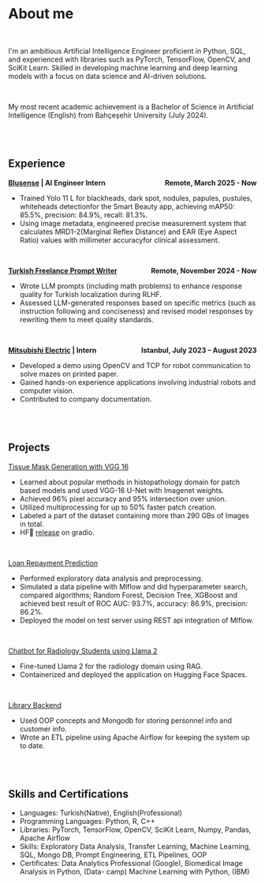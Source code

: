 # About me 

<br>

I'm an ambitious Artificial Intelligence Engineer proficient in Python, SQL, and experienced with libraries such
as PyTorch, TensorFlow, OpenCV, and SciKit Learn. Skilled in developing machine learning and deep
learning models with a focus on data science and AI-driven solutions.

<br>

My most recent academic achievement is a Bachelor of Science in Artificial Intelligence (English) from Bahçeşehir University (July 2024).

<br>
<br>

## Experience
**[Blusense](https://www.bluesense.ai/) | AI Engineer Intern <span style="float: right;">Remote, March 2025 - Now</span>**
* Trained Yolo 11 L for blackheads, dark spot, nodules, papules, pustules, whiteheads detectionfor the Smart Beauty app, achieving mAP50:  85.5%, precision:  84.9%, recall:  81.3%.
* Using image metadata, engineered precise measurement system that calculates MRD1-2(Marginal Reflex Distance) and EAR (Eye Aspect Ratio) values with millimeter accuracyfor clinical assessment.


<br>

**[Turkish Freelance Prompt Writer](#about) <span style="float: right;">Remote, November 2024 - Now</span>**
* Wrote LLM prompts (including math problems) to enhance response quality for Turkish localization during RLHF.
* Assessed LLM-generated responses based on specific metrics (such as instruction following and
conciseness) and revised model responses by rewriting them to meet quality standards.

<br>

**[Mitsubishi Electric](https://tr.mitsubishielectric.com/fa/products/rbt#) | Intern<span style="float: right;">Istanbul, July 2023 – August 2023</span>**
* Developed a demo using OpenCV and TCP for robot communication to solve mazes on printed
paper.
* Gained hands-on experience applications involving industrial robots and computer vision.
* Contributed to company documentation.


<br>
<br>

## Projects
[Tissue Mask Generation with VGG 16][vgg]
* Learned about popular methods in histopathology domain for patch based models and used
VGG-16 U-Net with Imagenet weights.
* Achieved 96% pixel accuracy and 95% intersection over union.
* Utilized multiprocessing for up to 50% faster patch creation.
* Labeled a part of the dataset containing more than 290 GBs of Images in total.
* HF🤗 [release] on gradio.

<br>

[Loan Repayment Prediction][loan]
* Performed exploratory data analysis and preprocessing.
* Simulated a data pipeline with Mlflow and did hyperparameter search, compared algorithms;
Random Forest, Decision Tree, XGBoost and achieved best result of ROC AUC: 93.7%,
accuracy: 86.9%, precision: 86.2%.
* Deployed the model on test server using REST api integration of Mlflow.

<br>

[Chatbot for Radiology Students using Llama 2][chatbot]
* Fine-tuned Llama 2 for the radiology domain using RAG.
* Containerized and deployed the application on Hugging Face Spaces.

<br>

[Library Backend](#about)
* Used OOP concepts and Mongodb for storing personnel info and customer info.
* Wrote an ETL pipeline using Apache Airflow for keeping the system up to date.

<br>
<br>

## Skills and Certifications
* Languages: Turkish(Native), English(Professional)
* Programming Languages: Python, R, C++
* Libraries: PyTorch, TensorFlow, OpenCV, SciKit Learn, Numpy, Pandas, Apache Airflow
* Skills: Exploratory Data Analysis, Transfer Learning, Machine Learning, SQL, Mongo DB, Prompt
Engineering, ETL Pipelines, OOP
* Certificates: Data Analytics Professional (Google), Biomedical Image Analysis in Python, (Data-
camp) Machine Learning with Python, (IBM)



[vgg]: https://github.com/tangezerman/U-net-Tissue-Mask-Generation
[loan]: https://github.com/tangezerman/Loan-return-prediction
[chatbot]: https://github.com/tangezerman/capstone
[release]: https://huggingface.co/spaces/tangez/U-net-Tissue-Mask-Generation
